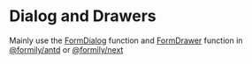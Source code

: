 # Dialog and Drawers

Mainly use the [FormDialog](https://antd.formilyjs.org/components/form-dialog) function and [FormDrawer]() function in [@formily/antd](https://antd.formilyjs.org) or [@formily/next](https://fusion.formilyjs.org)
